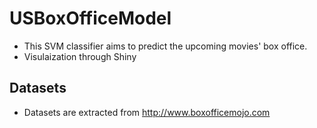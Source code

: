 # USBoxOfficeModel

+ This SVM classifier aims to predict the upcoming movies' box office. 
+ Visulaization through Shiny

## Datasets

+ Datasets are extracted from http://www.boxofficemojo.com
